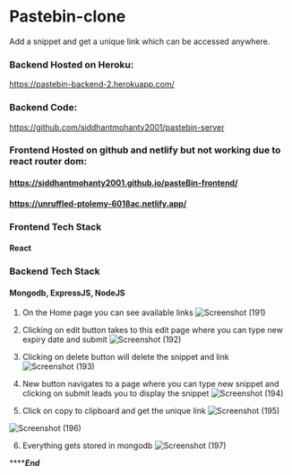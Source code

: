 # Pastebin-clone

Add a snippet and get a unique link which can be accessed anywhere.

### Backend Hosted on Heroku:
https://pastebin-backend-2.herokuapp.com/

### Backend Code: 
https://github.com/siddhantmohanty2001/pastebin-server

### Frontend Hosted on github and netlify but not working due to react router dom:
#### https://siddhantmohanty2001.github.io/pasteBin-frontend/
#### https://unruffled-ptolemy-6018ac.netlify.app/

### Frontend Tech Stack
#### React

### Backend Tech Stack
#### Mongodb, ExpressJS, NodeJS

1. On the Home page you can see available links
![Screenshot (191)](https://user-images.githubusercontent.com/65450847/154574806-b68c23ac-3ddc-463c-ade0-b0c9a83c3eac.png)

2. Clicking on edit button takes to this edit page where you can type new expiry date and submit
![Screenshot (192)](https://user-images.githubusercontent.com/65450847/154575515-7d7bea20-2ec3-4971-b36a-b2038da4a537.png)

3. Clicking on delete button will delete the snippet and link
![Screenshot (193)](https://user-images.githubusercontent.com/65450847/154575773-0c6c7112-3274-4c1a-ac3b-afdb5497438b.png)

4. New button navigates to a page where you can type new snippet and clicking on submit leads you to display the snippet
![Screenshot (194)](https://user-images.githubusercontent.com/65450847/154576143-bce4686f-cb1f-4a13-9c26-7d3cbdb0867d.png)

5. Click on copy to clipboard and get the unique link
![Screenshot (195)](https://user-images.githubusercontent.com/65450847/154576378-76668ec1-4e86-4140-a62b-2b8084114230.png)

![Screenshot (196)](https://user-images.githubusercontent.com/65450847/154576583-b7d1bb85-1707-4a25-8956-ec47b0c7dbe0.png)

6. Everything gets stored in mongodb
![Screenshot (197)](https://user-images.githubusercontent.com/65450847/154577215-ffa61a63-e219-496d-bba0-c80e3bbbf661.png)

*****************End*************



